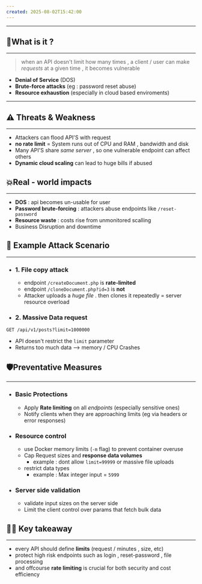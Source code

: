 ```yaml
---
created: 2025-08-02T15:42:00
---
```

----

## 🧠What is it ? 
---
> when an API doesn't limit how many times , a client / user can make *requests* at a given time , it becomes vulnerable 

* **Denial of Service** (DOS)
* **Brute-force attacks** (eg : password reset abuse)
* **Resource exhaustion** (especially in cloud based enviroments)

---

##  ⚠️ Threats & Weakness
---
* Attackers can flood API'S with request 
* **no rate limit** = System runs out of CPU and RAM , bandwidth and disk
* Many API'S share *same server* , so one vulnerable endpoint can affect others 
* **Dynamic cloud scaling** can lead to huge bills if abused


##  💥Real - world impacts
---
* **DOS** : api becomes un-usable for user
* **Password brute-forcing** : attackers abuse endpoints like `/reset-password`
* **Resource waste** : costs rise from unmonitored scalling
* Business Disruption and downtime


## 🧪 Example Attack Scenario 
----
* ### 1. File copy attack
	* endpoint `/createDocument.php` is **rate-limited**
	* endpoint `/cloneDocument.php?id=3` is **not**
	* Attacker uploads a *huge file* . then clones it repeatedly = server resource overload

* ### 2. Massive Data request
```
GET /api/v1/posts?limit=1000000
```
* API doesn't restrict the `limit` parameter
* Returns too much data --> memory / CPU Crashes


## 🛡️Preventative Measures 
---
* ### Basic Protections
	* Apply **Rate limiting** on all *endpoints* (especially sensitive ones)
	* Notify clients when they are approaching limits (eg  via headers or error responses)

* ### Resource control 
	* use Docker memory limits (`-m` flag) to prevent container overuse
	* Cap Request sizes and **response data volumes**
		* example : dont allow `limit=99999` or massive file uploads 
	* restrict data types
		* example : Max integer input = `5999`

* ### Server side validation 
	* validate input sizes on the server side
	* Limit the client control over params that fetch bulk data 



## 💁‍♂️ Key takeaway
---
* every API should define **limits** (request / minutes , size, etc)
* protect high risk endpoints such as login , reset-password , file processing
* and offcourse **rate limiting** is crucial for both security and cost efficiency